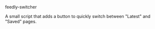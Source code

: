 feedly-switcher

A small script that adds a button to quickly switch between "Latest" and "Saved" pages.
